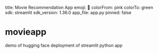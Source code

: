 title: Movie Recommendation App
emoji: 🦀
colorFrom: pink
colorTo: green
sdk: streamlit
sdk_version: 1.36.0
app_file: app.py
pinned: false

# movieapp
demo of hugging face deployment of streamlit python app
